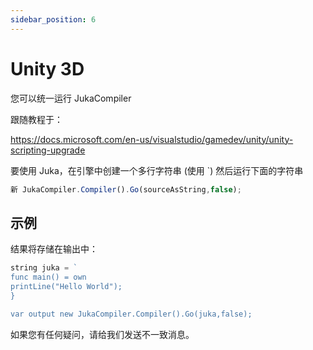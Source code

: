 ```yaml
---
sidebar_position: 6
---
```


# Unity 3D

您可以统一运行 JukaCompiler

跟随教程于：

https://docs.microsoft.com/en-us/visualstudio/gamedev/unity/unity-scripting-upgrade

要使用 Juka，在引擎中创建一个多行字符串 (使用 `) 然后运行下面的字符串

```jsx
新 JukaCompiler.Compiler().Go(sourceAsString,false);
```

## 示例

结果将存储在输出中：

```jsx
string juka = `
func main() = own
printLine("Hello World");
}

var output new JukaCompiler.Compiler().Go(juka,false);
```

如果您有任何疑问，请给我们发送不一致消息。